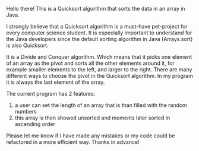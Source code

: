 Hello there! This is a Quicksort algorithm that sorts the data in an array in Java.

I strongly believe that a Quicksort algorithm is a must-have pet-project for every computer science student. 
It is especially important to understand for the Java developers since the default sorting algorithm in Java (Arrays.sort) is also Quicksort.

It is a Divide and Conquer algorithm. Which means that it picks one element of an array as the pivot and sorts all the other elements around it, for example smaller elements to the left, and larger to the right.
There are many different ways to choose the pivot in the Quicksort algorithm. In my program it is always the last element of the array. 

The current program has 2 features:

1. a user can set the length of an array that is than filled with the random numbers
2. this array is then showed unsorted and moments later sorted in ascending order


Please let me know if I have made any mistakes or my code could be refactored in a more efficient way. Thanks in advance!
